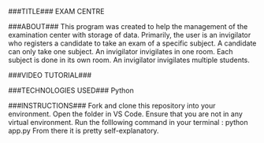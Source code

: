 ###TITLE###
EXAM CENTRE

###ABOUT###
This program was created to help the management of the examination center with storage of data.
Primarily, the user is an invigilator who registers a candidate to take an exam of a specific subject.
A candidate can only take one subject.
An invigilator invigilates in one room.
Each subject is done in its own room.
An invigilator invigilates multiple students.

###VIDEO TUTORIAL###

###TECHNOLOGIES USED###
Python

###INSTRUCTIONS###
Fork and clone this repository into your environment.
Open the folder in VS Code.
Ensure that you are not in any virtual environment.
Run the folllowing command in your terminal : python app.py 
From there it is pretty self-explanatory.